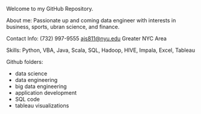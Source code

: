 Welcome to my GitHub Repository.

About me:
Passionate up and coming data engineer with interests in business, sports, ubran science, and finance.

Contact Info:
(732) 997-9555
ajs811@nyu.edu
Greater NYC Area

Skills:
Python, VBA, Java, Scala, SQL, Hadoop, HIVE, Impala, Excel, Tableau

Github folders:
- data science
- data engineering
- big data engineering
- application development
- SQL code
- tableau visualizations
